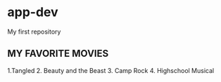 # app-dev
My first repository

MY FAVORITE MOVIES
---
1.Tangled
2. Beauty and the Beast
3. Camp Rock
4. Highschool Musical
